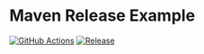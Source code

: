 # Maven Release Example

[![GitHub Actions](https://github.com/seriouszyx/maven-release-example/workflows/build/badge.svg)](https://github.com/seriouszyx/maven-release-example/actions)
[![Release](https://img.shields.io/github/release/seriouszyx/maven-release-example.svg)](https://github.com/seriouszyx/maven-release-example/releases/latest)
